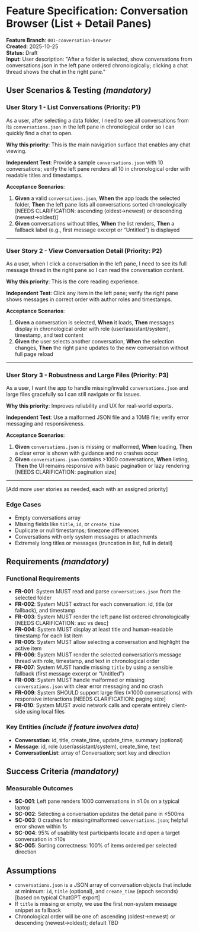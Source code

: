 # Feature Specification: Conversation Browser (List + Detail Panes)

**Feature Branch**: `001-conversation-browser`  
**Created**: 2025-10-25  
**Status**: Draft  
**Input**: User description: "After a folder is selected, show conversations from conversations.json in the left pane ordered chronologically; clicking a chat thread shows the chat in the right pane."

## User Scenarios & Testing *(mandatory)*

<!--
  IMPORTANT: User stories should be PRIORITIZED as user journeys ordered by importance.
  Each user story/journey must be INDEPENDENTLY TESTABLE - meaning if you implement just ONE of them,
  you should still have a viable MVP (Minimum Viable Product) that delivers value.
  
  Assign priorities (P1, P2, P3, etc.) to each story, where P1 is the most critical.
  Think of each story as a standalone slice of functionality that can be:
  - Developed independently
  - Tested independently
  - Deployed independently
  - Demonstrated to users independently
-->

### User Story 1 - List Conversations (Priority: P1)

As a user, after selecting a data folder, I need to see all conversations from its `conversations.json` in the left pane in chronological order so I can quickly find a chat to open.

**Why this priority**: This is the main navigation surface that enables any chat viewing.

**Independent Test**: Provide a sample `conversations.json` with 10 conversations; verify the left pane renders all 10 in chronological order with readable titles and timestamps.

**Acceptance Scenarios**:

1. **Given** a valid `conversations.json`, **When** the app loads the selected folder, **Then** the left pane lists all conversations sorted chronologically [NEEDS CLARIFICATION: ascending (oldest→newest) or descending (newest→oldest)]
2. **Given** conversations without titles, **When** the list renders, **Then** a fallback label (e.g., first message excerpt or “Untitled”) is displayed

---

### User Story 2 - View Conversation Detail (Priority: P2)

As a user, when I click a conversation in the left pane, I need to see its full message thread in the right pane so I can read the conversation content.

**Why this priority**: This is the core reading experience.

**Independent Test**: Click any item in the left pane; verify the right pane shows messages in correct order with author roles and timestamps.

**Acceptance Scenarios**:

1. **Given** a conversation is selected, **When** it loads, **Then** messages display in chronological order with role (user/assistant/system), timestamp, and text content
2. **Given** the user selects another conversation, **When** the selection changes, **Then** the right pane updates to the new conversation without full page reload

---

### User Story 3 - Robustness and Large Files (Priority: P3)

As a user, I want the app to handle missing/invalid `conversations.json` and large files gracefully so I can still navigate or fix issues.

**Why this priority**: Improves reliability and UX for real-world exports.

**Independent Test**: Use a malformed JSON file and a 10MB file; verify error messaging and responsiveness.

**Acceptance Scenarios**:

1. **Given** `conversations.json` is missing or malformed, **When** loading, **Then** a clear error is shown with guidance and no crashes occur
2. **Given** `conversations.json` contains >1000 conversations, **When** listing, **Then** the UI remains responsive with basic pagination or lazy rendering [NEEDS CLARIFICATION: pagination size]

---

[Add more user stories as needed, each with an assigned priority]

### Edge Cases

- Empty conversations array
- Missing fields like `title`, `id`, or `create_time`
- Duplicate or null timestamps; timezone differences
- Conversations with only system messages or attachments
- Extremely long titles or messages (truncation in list, full in detail)

## Requirements *(mandatory)*

<!--
  ACTION REQUIRED: The content in this section represents placeholders.
  Fill them out with the right functional requirements.
-->

### Functional Requirements

- **FR-001**: System MUST read and parse `conversations.json` from the selected folder
- **FR-002**: System MUST extract for each conversation: id, title (or fallback), and timestamp
- **FR-003**: System MUST render the left pane list ordered chronologically [NEEDS CLARIFICATION: asc vs desc]
- **FR-004**: System MUST display at least title and human-readable timestamp for each list item
- **FR-005**: System MUST allow selecting a conversation and highlight the active item
- **FR-006**: System MUST render the selected conversation’s message thread with role, timestamp, and text in chronological order
- **FR-007**: System MUST handle missing `title` by using a sensible fallback (first message excerpt or “Untitled”)
- **FR-008**: System MUST handle malformed or missing `conversations.json` with clear error messaging and no crash
- **FR-009**: System SHOULD support large files (≥1000 conversations) with responsive interactions [NEEDS CLARIFICATION: paging size]
- **FR-010**: System MUST avoid network calls and operate entirely client-side using local files

### Key Entities *(include if feature involves data)*

- **Conversation**: id, title, create_time, update_time, summary (optional)
- **Message**: id, role (user/assistant/system), create_time, text
- **ConversationList**: array of Conversation; sort key and direction

## Success Criteria *(mandatory)*

<!--
  ACTION REQUIRED: Define measurable success criteria.
  These must be technology-agnostic and measurable.
-->

### Measurable Outcomes

- **SC-001**: Left pane renders 1000 conversations in ≤1.0s on a typical laptop
- **SC-002**: Selecting a conversation updates the detail pane in ≤500ms
- **SC-003**: 0 crashes for missing/malformed `conversations.json`; helpful error shown within 1s
- **SC-004**: 95% of usability test participants locate and open a target conversation in ≤10s
- **SC-005**: Sorting correctness: 100% of items ordered per selected direction

## Assumptions

- `conversations.json` is a JSON array of conversation objects that include at minimum: `id`, `title` (optional), and `create_time` (epoch seconds) [based on typical ChatGPT export]
- If `title` is missing or empty, we use the first non-system message snippet as fallback
- Chronological order will be one of: ascending (oldest→newest) or descending (newest→oldest); default TBD
